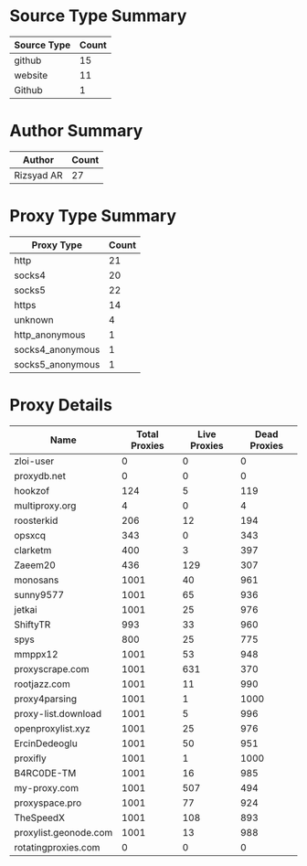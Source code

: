 # Source Type Summary

| Source Type | Count |
|-------------|-------|
| github | 15 |
| website | 11 |
| Github | 1 |


# Author Summary

| Author | Count |
|--------|-------|
| Rizsyad AR | 27 |


# Proxy Type Summary

| Proxy Type | Count |
|------------|-------|
| http | 21 |
| socks4 | 20 |
| socks5 | 22 |
| https | 14 |
| unknown | 4 |
| http_anonymous | 1 |
| socks4_anonymous | 1 |
| socks5_anonymous | 1 |


# Proxy Details

| Name | Total Proxies | Live Proxies | Dead Proxies |
|------|---------------|--------------|---------------|
| zloi-user | 0 | 0 | 0 |
| proxydb.net | 0 | 0 | 0 |
| hookzof | 124 | 5 | 119 |
| multiproxy.org | 4 | 0 | 4 |
| roosterkid | 206 | 12 | 194 |
| opsxcq | 343 | 0 | 343 |
| clarketm | 400 | 3 | 397 |
| Zaeem20 | 436 | 129 | 307 |
| monosans | 1001 | 40 | 961 |
| sunny9577 | 1001 | 65 | 936 |
| jetkai | 1001 | 25 | 976 |
| ShiftyTR | 993 | 33 | 960 |
| spys | 800 | 25 | 775 |
| mmppx12 | 1001 | 53 | 948 |
| proxyscrape.com | 1001 | 631 | 370 |
| rootjazz.com | 1001 | 11 | 990 |
| proxy4parsing | 1001 | 1 | 1000 |
| proxy-list.download | 1001 | 5 | 996 |
| openproxylist.xyz | 1001 | 25 | 976 |
| ErcinDedeoglu | 1001 | 50 | 951 |
| proxifly | 1001 | 1 | 1000 |
| B4RC0DE-TM | 1001 | 16 | 985 |
| my-proxy.com | 1001 | 507 | 494 |
| proxyspace.pro | 1001 | 77 | 924 |
| TheSpeedX | 1001 | 108 | 893 |
| proxylist.geonode.com | 1001 | 13 | 988 |
| rotatingproxies.com | 0 | 0 | 0 |

